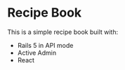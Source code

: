 # Recipe Book

This is a simple recipe book built with:

- Rails 5 in API mode
- Active Admin
- React
